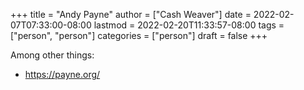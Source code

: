 +++
title = "Andy Payne"
author = ["Cash Weaver"]
date = 2022-02-07T07:33:00-08:00
lastmod = 2022-02-20T11:33:57-08:00
tags = ["person", "person"]
categories = ["person"]
draft = false
+++

Among other things:

-   <https://payne.org/>
